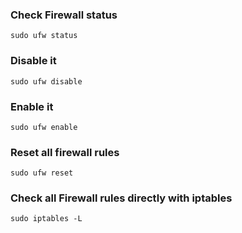 ### Check Firewall status

```
sudo ufw status
```

### Disable it

```
sudo ufw disable
```

### Enable it

```
sudo ufw enable
```

### Reset all firewall rules

```
sudo ufw reset
```

### Check all Firewall rules directly with iptables

```
sudo iptables -L
```
